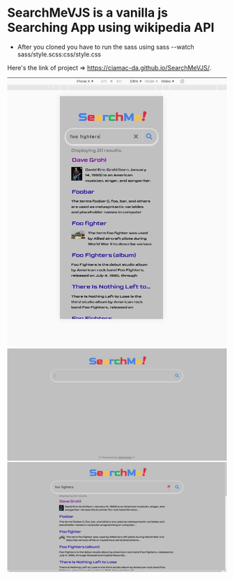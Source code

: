 # SearchMeVJS is a vanilla js Searching App using wikipedia API
- After you cloned you have to run the sass using sass --watch sass/style.scss:css/style.css

Here's the link of project => https://ciamac-da.github.io/SearchMeVJS/.

![](readmeImage/1.jpg)
![](readmeImage/2.jpg)
![](readmeImage/3.jpg)
